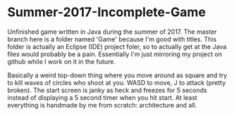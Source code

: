 # Summer-2017-Incomplete-Game
Unfinished game written in Java during the summer of 2017.
The master branch here is a folder named 'Game' because I'm good with titles. This folder is actually an Eclipse (IDE) project
foler, so to actually get at the Java files would probably be a pain. Essentially I'm just mirroring my project on github 
while I work on it in the future.

Basically a weird top-down thing where you move around as square and try to kill waves of circles who shoot at you. 
WASD to move, J to attack (pretty broken).
The start screen is janky as heck and freezes for 5 seconds instead of displaying a 5 second timer when you hit start.
At least everything is handmade by me from scratch: architecture and all. 
